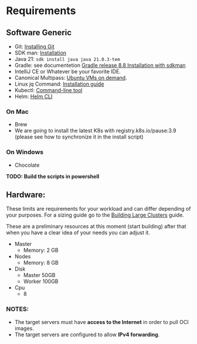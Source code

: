 # Requirements

## Software Generic

- Git: [Installing Git](https://git-scm.com/book/en/v2/Getting-Started-Installing-Git)
- SDK man: [Installation](https://sdkman.io/install)
- Java 21: ```sdk install java java 21.0.3-tem```
- Gradle: see documentetion [ Gradle release 8.8 Installation with sdkman](https://sdkman.io/sdks#:~:text=sdk%20install%20grace-,Gradle,-(8.8))
- IntelliJ CE or Whatever be your favorite IDE.
- Canonical Multipass: [Ubuntu VMs on demand](https://multipass.run/).
- Linux jq Command: [Installation guide](https://github.com/jqlang/jq/wiki/Installation)
- Kubectl: [Command-line tool](https://kubernetes.io/docs/tasks/tools/)
- Helm: [Helm CLI](https://helm.sh/docs/intro/install/)

### On Mac 
- Brew 
- We are going to install the latest K8s with registry.k8s.io/pause:3.9 (please see how to synchronize it in the install script)

### On Windows
- Chocolate

**TODO: Build the scripts in powershell**

## Hardware:
These limits are requirements for your workload and can differ depending of your purposes.
For a sizing guide go to the [Building Large Clusters](https://kubernetes.io/docs/setup/cluster-large/#size-of-master-and-master-components) guide.

These are a preliminary resources at this moment (start building) after that when you have a clear idea of your needs you can adjust it.
- Master
  - Memory: 2 GB
- Nodes
  - Memory: 8 GB
- Disk
  - Master 50GB
  - Worker 100GB
- Cpu
  - 8

### NOTES:
- The target servers must have **access to the Internet** in order to pull OCI images.
- The target servers are configured to allow **IPv4 forwarding**.